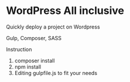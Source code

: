 # WordPress All inclusive

Quickly deploy a project on Wordpress

Gulp, Composer, SASS


Instruction
1. composer install
2. npm install
4. Editing gulpfile.js to fit your needs